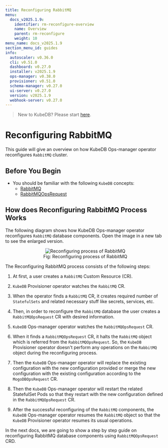 ```yaml
---
title: Reconfiguring RabbitMQ
menu:
  docs_v2025.1.9:
    identifier: rm-reconfigure-overview
    name: Overview
    parent: rm-reconfigure
    weight: 10
menu_name: docs_v2025.1.9
section_menu_id: guides
info:
  autoscaler: v0.36.0
  cli: v0.51.0
  dashboard: v0.27.0
  installer: v2025.1.9
  ops-manager: v0.38.0
  provisioner: v0.51.0
  schema-manager: v0.27.0
  ui-server: v0.27.0
  version: v2025.1.9
  webhook-server: v0.27.0
---
```


> New to KubeDB? Please start [here](/docs/v2025.1.9/README).

# Reconfiguring RabbitMQ

This guide will give an overview on how KubeDB Ops-manager operator reconfigures `RabbitMQ` cluster.

## Before You Begin

- You should be familiar with the following `KubeDB` concepts:
  - [RabbitMQ](/docs/v2025.1.9/guides/rabbitmq/concepts/rabbitmq)
  - [RabbitMQOpsRequest](/docs/v2025.1.9/guides/rabbitmq/concepts/opsrequest)

## How does Reconfiguring RabbitMQ Process Works

The following diagram shows how KubeDB Ops-manager operator reconfigures `RabbitMQ` database components. Open the image in a new tab to see the enlarged version.

<figure align="center">
  <img alt="Reconfiguring process of RabbitMQ" src="/docs/v2025.1.9/guides/rabbitmq/images/reconfigure.svg">
<figcaption align="center">Fig: Reconfiguring process of RabbitMQ</figcaption>
</figure>

The Reconfiguring RabbitMQ process consists of the following steps:

1. At first, a user creates a `RabbitMQ` Custom Resource (CR).

2. `KubeDB` Provisioner  operator watches the `RabbitMQ` CR.

3. When the operator finds a `RabbitMQ` CR, it creates required number of `StatefulSets` and related necessary stuff like secrets, services, etc.

4. Then, in order to reconfigure the `RabbitMQ` database the user creates a `RabbitMQOpsRequest` CR with desired information.

5. `KubeDB` Ops-manager operator watches the `RabbitMQOpsRequest` CR.

6. When it finds a `RabbitMQOpsRequest` CR, it halts the `RabbitMQ` object which is referred from the `RabbitMQOpsRequest`. So, the `KubeDB` Provisioner  operator doesn't perform any operations on the `RabbitMQ` object during the reconfiguring process.  

7. Then the `KubeDB` Ops-manager operator will replace the existing configuration with the new configuration provided or merge the new configuration with the existing configuration according to the `MogoDBOpsRequest` CR.

8. Then the `KubeDB` Ops-manager operator will restart the related StatefulSet Pods so that they restart with the new configuration defined in the `RabbitMQOpsRequest` CR.

9. After the successful reconfiguring of the `RabbitMQ` components, the `KubeDB` Ops-manager operator resumes the `RabbitMQ` object so that the `KubeDB` Provisioner  operator resumes its usual operations.

In the next docs, we are going to show a step by step guide on reconfiguring RabbitMQ database components using `RabbitMQOpsRequest` CRD.